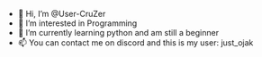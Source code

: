- 👋 Hi, I’m @User-CruZer
- 👀 I’m interested in Programming
- 🌱 I’m currently learning python and am still a beginner
- 📫 You can contact me on discord and this is my user: just_ojak

<!---
User-CruZer/User-CruZer is a ✨ special ✨ repository because its `README.md` (this file) appears on your GitHub profile.
You can click the Preview link to take a look at your changes.
--->
